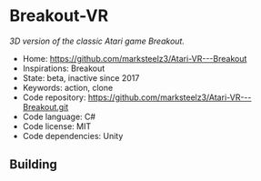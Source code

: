 # Breakout-VR

_3D version of the classic Atari game Breakout._

- Home: https://github.com/marksteelz3/Atari-VR---Breakout
- Inspirations: Breakout
- State: beta, inactive since 2017
- Keywords: action, clone
- Code repository: https://github.com/marksteelz3/Atari-VR---Breakout.git
- Code language: C#
- Code license: MIT
- Code dependencies: Unity

## Building
